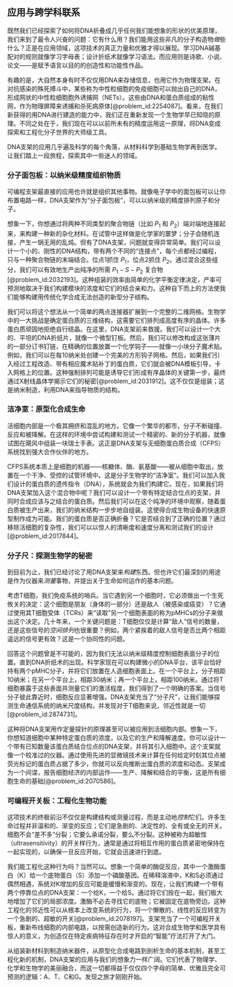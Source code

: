 ## 应用与跨学科联系

既然我们已经探索了如何将DNA折叠成几乎任何我们能想象的形状的优美原理，我们来到了最令人兴奋的问题：它有什么用？我们能用这些非凡的分子构造物*做*些什么？正是在应用领域，这项技术的真正力量和优雅才得以展现。学习DNA碱基配对的规则就像学习字母表；设计折纸术就像学习语法。而应用则是诗歌、小说、论文——是赋予语言以目的的创造性和功能性作品。

有趣的是，大自然本身有时不仅仅用DNA来存储信息，也用它作为物理支架。在对抗感染的殊死搏斗中，某些称为中性粒细胞的免疫细胞可以抛出自己的DNA，形成网状的中性粒细胞胞外诱捕网（NETs）。这些由DNA和蛋白质组成的粘性网，作为物理屏障来诱捕和杀死病原体[@problem_id:2254087]。看来，在我们新获得的用DNA进行建造的能力中，我们正在重新发现一个生物学早已知晓的原理。不同之处在于，我们现在可以以前所未有的精度运用这一原理，将DNA变成探索和工程化分子世界的大师级工具。

DNA支架的应用几乎遍及科学的每个角落，从材料科学到基础生物学再到医学。让我们踏上一段旅程，探索其中一些迷人的领域。

### 分子面包板：以纳米级精度组织物质

可编程支架最直接的应用也许就是组织其他事物。就像电子学中的面包板可以让你布置电路一样，DNA支架作为“分子面包板”，可以以纳米级的精度排列原子和分子。

想象一下，你想通过将两种不同类型的聚合物链（比如 $P_1$ 和 $P_2$）端对端地连接起来，来构建一种新的杂化材料。在试管中这样做是化学家的噩梦；分子会随机连接，产生一锅无用的乱炖。但有了DNA支架，问题就变得异常简单。我们可以设计一个小的、刚性的DNA结构，带有两个不同的“连接点”，每个点都经过编程，只与一种聚合物链的末端结合。位点1抓住 $P_1$，位点2抓住 $P_2$。通过混合这些组分，我们可以有效地生产出纯净的所需 $P_1-S-P_2$ 复合物[@problem_id:2032193]。这种组装的效率由简单的化学平衡定律决定，产率可预测地取决于我们构建模块的浓度和它们的结合亲和力。这种自下而上的方法使我们能够构建用传统化学合成无法创造的新型分子结构。

我们可以将这个想法从一个简单的两点连接器扩展到一个完整的二维网格。生物学中的一大挑战是确定蛋白质的三维结构，这需要它们排列成高度有序的晶体。许多蛋白质顽固地拒绝自行结晶。在这里，DNA支架前来救援。我们可以设计一个大的、平坦的DNA折纸片，就像一个微型钉板。然后，我们可以修改构成这张薄片的一部分订书钉链，在精确的位置放置一个化学钩子——就像一小块分子魔术贴。例如，我们可以在每10纳米处创建一个完美的方形钩子网格。然后，如果我们引入经过工程改造、带有相应魔术贴补丁的蛋白质，它们就会被DNA模板引导，卡入网格上的位置。这种强制排列可能是诱导它们形成有序晶体的关键第一步，最终通过X射线晶体学揭示它们的秘密[@problem_id:2031912]。这不仅仅是组装；这是纳米制造，利用DNA来指导物质的结构。

### 洁净室：原型化合成生命

活细胞内部是一个极其拥挤和混乱的地方。它像一个繁华的都市，分子不断碰撞、反应和被降解。在这样的环境中尝试构建和测试一个精密的、新的分子机器，就像试图在飓风中组装一块瑞士手表。这正是DNA支架与无细胞蛋白质合成（CFPS）系统找到强大合作伙伴的地方。

CFPS系统本质上是细胞的机器——核糖体、酶、氨基酸——被从细胞中取出，放置在一个干净、受控的试管环境中。这是分子生物学的“洁净室”。我们可以加入我们设计的蛋白质的遗传指令（DNA），系统就会为我们构建它。现在，如果我们将DNA支架加入这个混合物中呢？我们可以设计一个带有特定结合位点的支架，并同时合成应该与之结合的蛋白质。然后我们可以在这个纯净的环境中观察，随着蛋白质被生产出来，我们的纳米结构一步步地自组装。这使得合成生物设备的快速原型制作成为可能。我们的蛋白质是否正确折叠？它是否结合到了正确的位置？通过移除活细胞的复杂性，我们可以以惊人的清晰度和速度分离和测试我们的设计[@problem_id:2017844]。

### 分子尺：探测生物学的秘密

到目前为止，我们已经讨论了用DNA支架来*构建*东西。但也许它们最深刻的用途是作为仪器来*测量*事物，并提出关于生命如何运作的基本问题。

考虑T细胞，我们免疫系统的哨兵。当它遇到另一个细胞时，它必须做出一个生死攸关的决定：这个细胞是朋友（身体的一部分）还是敌人（被感染或癌变）？它通过使用其T细胞受体（TCRs）来“读取”另一个细胞表面的称为pMHCs的分子来做出这个决定。几十年来，一个关键问题是：T细胞仅仅是计算“敌人”信号的数量，还是这些信号的*空间排列*也很重要？例如，两个紧挨着的敌人信号是否比两个相距遥远的信号更有效？这是一个协同性的问题。

回答这个问题曾是不可能的，因为我们无法以纳米级精度控制细胞表面分子的位置。直到DNA折纸术的出现。科学家现在可以构建微小的DNA平台，该平台恰好持有两个pMHC分子，并将它们放置在人造细胞表面上。在一个平台上，分子相距10纳米；在另一个平台上，相距30纳米；再一个平台上，相距100纳米。通过将T细胞暴露于这些表面并测量它们的激活程度，我们得到了一个明确的答案。当信号分子彼此靠近时，细胞反应显著增强。DNA支架充当了“分子尺”，让我们能够探测生命通信系统的纳米尺度结构，并发现对于T细胞来说，邻近性就是一切[@problem_id:2874731]。

这种将DNA支架用作定量探针的原理甚至可以被应用到活细胞内部。想象一下，你想知道细胞中某种特定蛋白质的浓度，以及它的生产和降解速度。你可以设计一个带有已知数量该蛋白质结合位点的DNA支架，并将其引入细胞中。这个支架就像一个校准过的仪器。通过使用先进的显微镜技术来计算在任何给定时刻其位点被荧光标记的蛋白质占据了多少，你就可以反向推断出蛋白质的浓度和动态。支架成为一个间谍，报告细胞经济的内部运作——生产、降解和结合的平衡，这是所有细胞生命的基础[@problem_id:2070586]。

### 可编程开关板：工程化生物功能

这项技术的终极前沿不仅仅是构建结构或测量过程，而是主动地*控制*它们。许多生命过程并非温和的、渐变的反应；它们是急剧的、决定性的、全有或全无的开关。细胞不会“差不多”分裂；它要么承诺分裂，要么不分裂。这种被称为超敏性（ultrasensitivity）的开关样行为，通常是通过将相互作用的蛋白质紧密地保持在一起实现的，以确保一旦反应开始，它就会迅速进行到底。

我们能工程化这种行为吗？当然可以。想象一个简单的酶促反应，其中一个激酶蛋白（K）给一个底物蛋白（S）添加一个磷酸基团。在稀释溶液中，K和S必须通过偶然相遇，系统对K增加的反应可能是缓慢和渐变的。现在，让我们构建一个带有两个停靠位点的DNA支架：一个给K，一个给S。通过将它们拴在一起，我们极大地增加了它们的局部浓度。激酶不必去寻找它的底物；它被固定在底物旁边。这种工程化的邻近性可以从根本上改变系统的行为，将一个懒散的、线性的反应转变为一个急剧的、超敏的开关[@problem_id:2078197]。支架充当了一个可编程开关板，重新布线细胞的内部电路，以按需创造新的行为。这对合成生物学和医学具有惊人的意义，为创造仅在特定疾病特征存在时才开启的“智能”疗法打开了大门。

从组装新材料到制造纳米器件，从原型化合成电路到剖析生命的基本机制，甚至工程化新的机制，DNA支架的应用与我们的想象力一样广阔。它们代表了物理学、化学和生物学的美丽融合，而这一切都得益于仅仅四个字母的简单、优雅且完全可预测的逻辑：A、T、C和G。发现之旅才刚刚开始。